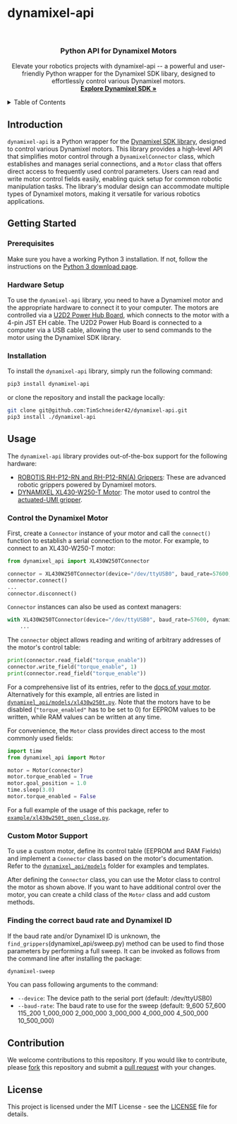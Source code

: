 # dynamixel-api


<!-- PROJECT LOGO -->
<br />
<div align="center">
  <h3 align="center">Python API for Dynamixel Motors</h3>

  <p align="center">
    Elevate your robotics projects with dynamixel-api -- a powerful and user-friendly Python wrapper for the Dynamixel SDK libary, designed to effortlessly control various Dynamixel motors.
    <br />
    <a href="https://emanual.robotis.com/docs/en/software/dynamixel/dynamixel_sdk/overview/"><strong>Explore Dynamixel SDK »</strong></a>
</div>


<!-- TABLE OF CONTENTS -->
<details>
  <summary>Table of Contents</summary>
  <ol>
    <li>
      <a href="#introduction">Introduction</a>
    </li>
    <li>
      <a href="#getting-started">Getting Started</a>
      <ol>
        <li>
          <a href="#prerequisites">Prerequisites</a>
        </li>
        <li>
          <a href="#hardware-setup">Hardware Setup</a>
        </li>
        <li>
          <a href="#installation">Installation</a>
        </li>
      </ol>
    </li>
    <li>
      <a href="#usage">Usage</a>
      <ol>
        <li>
            <a href="#control-the-dynamixel-motor">Control the Dynamixel Motor</a>
        </li>
        <li>
            <a href="#custom-motor-support">Custom Motor Support</a>
        </li>
      </ol>
    </li>
    <li>
      <a href="#contribution">Contribution</a>
    </li>
    <li>
        <a href="#license">License</a>
    </li>
  </ol>
</details>


<!-- INTRODUCTION -->
## Introduction
`dynamixel-api` is a Python wrapper for the [Dynamixel SDK library](https://emanual.robotis.com/docs/en/software/dynamixel/dynamixel_sdk/overview/), designed to control various Dynamixel motors. This library provides a high-level API that simplifies motor control through a `DynamixelConnector` class, which establishes and manages serial connections, and a `Motor` class that offers direct access to frequently used control parameters. Users can read and write motor control fields easily, enabling quick setup for common robotic manipulation tasks. The library's modular design can accommodate multiple types of Dynamixel motors, making it versatile for various robotics applications.


<!-- GETTING STARTED -->
## Getting Started

### Prerequisites
Make sure you have a working Python 3 installation. If not, follow the instructions on the <a href="https://www.python.org/downloads/">Python 3 download page</a>.

### Hardware Setup
To use the `dynamixel-api` library, you need to have a Dynamixel motor and the appropriate hardware to connect it to your computer. The motors are controlled via a <a href="https://emanual.robotis.com/docs/en/parts/interface/u2d2_power_hub/">U2D2 Power Hub Board</a>, which connects to the motor with a 4-pin JST EH cable. The U2D2 Power Hub Board is connected to a computer via a USB cable, allowing the user to send commands to the motor using the Dynamixel SDK library.

### Installation
To install the `dynamixel-api` library, simply run the following command:
```sh
pip3 install dynamixel-api
```

or clone the repository and install the package locally:
```sh
git clone git@github.com:TimSchneider42/dynamixel-api.git
pip3 install ./dynamixel-api
```

## Usage
The `dynamixel-api` library provides out-of-the-box support for the following hardware:
- [ROBOTIS RH-P12-RN and RH-P12-RN(A) Grippers](https://emanual.robotis.com/docs/en/platform/rh_p12_rn/): These are advanced robotic grippers powered by Dynamixel motors.
- [DYNAMIXEL XL430-W250-T Motor](https://emanual.robotis.com/docs/en/dxl/x/xl430-w250/): The motor used to control the [actuated-UMI gripper](https://github.com/erikhelmut/actuated-umi).

### Control the Dynamixel Motor

First, create a `Connector` instance of your motor and call the `connect()` function to establish a serial connection to the motor. For example, to connect to an XL430-W250-T motor:

```python
from dynamixel_api import XL430W250TConnector

connector = XL430W250TConnector(device="/dev/ttyUSB0", baud_rate=57600, dynamixel_id=1)
connector.connect()
...
connector.disconnect()
```

`Connector` instances can also be used as context managers:

```python
with XL430W250TConnector(device="/dev/ttyUSB0", baud_rate=57600, dynamixel_id=1) as connector:
    ...
```

The `connector` object allows reading and writing of arbitrary addresses of the motor's control table:

```python
print(connector.read_field("torque_enable"))
connector.write_field("torque_enable", 1)
print(connector.read_field("torque_enable"))
```

For a comprehensive list of its entries, refer to the [docs of your motor](https://emanual.robotis.com/docs/en/software/dynamixel/dynamixel_sdk/overview/).
Alternatively for this example, all entries are listed in [`dynamixel_api/models/xl430w250t.py`](dynamixel_api/models/xl430w250t.py).
Note that the motors have to be disabled (`"torque_enabled"` has to be set to 0) for EEPROM values to be written, while RAM values can be written at any time.

For convenience, the `Motor` class provides direct access to the most commonly used fields:

```python
import time
from dynamixel_api import Motor

motor = Motor(connector)
motor.torque_enabled = True
motor.goal_position = 1.0
time.sleep(3.0)
motor.torque_enabled = False
```

For a full example of the usage of this package, refer to [`example/xl430w250t_open_close.py`](example/xl430w250t_open_close.py).

### Custom Motor Support
To use a custom motor, define its control table (EEPROM and RAM Fields) and implement a `Connector` class based on the motor's documentation. Refer to the [`dynamixel_api/models`](dynamixel_api/models) folder for examples and templates.

After defining the `Connector` class, you can use the Motor class to control the motor as shown above. If you want to have additional control over the motor, you can create a child class of the `Motor` class and add custom methods.

### Finding the correct baud rate and Dynamixel ID
If the baud rate and/or Dynamixel ID is unknown, the `find_grippers`(dynamixel_api/sweep.py) method can be used to find those parameters by performing a full sweep. It can be invoked as follows from the command line after installing the package:

```sh
dynamixel-sweep
```

You can pass following arguments to the command:
- `--device`: The device path to the serial port (default: /dev/ttyUSB0)
- `--baud-rate`: The baud rate to use for the sweep (default: 9_600 57_600 115_200 1_000_000 2_000_000 3_000_000 4_000_000 4_500_000 10_500_000)


<!-- CONTRIBUTION -->
## Contribution
We welcome contributions to this repository. If you would like to contribute, please <a href="https://github.com/TimSchneider42/dynamixel-api/fork">fork</a> this repository and submit a <a href="https://github.com/TimSchneider42/dynamixel-api/compare">pull request</a> with your changes.


<!-- LICENDE -->
## License
This project is licensed under the MIT License - see the [LICENSE](LICENSE) file for details.
